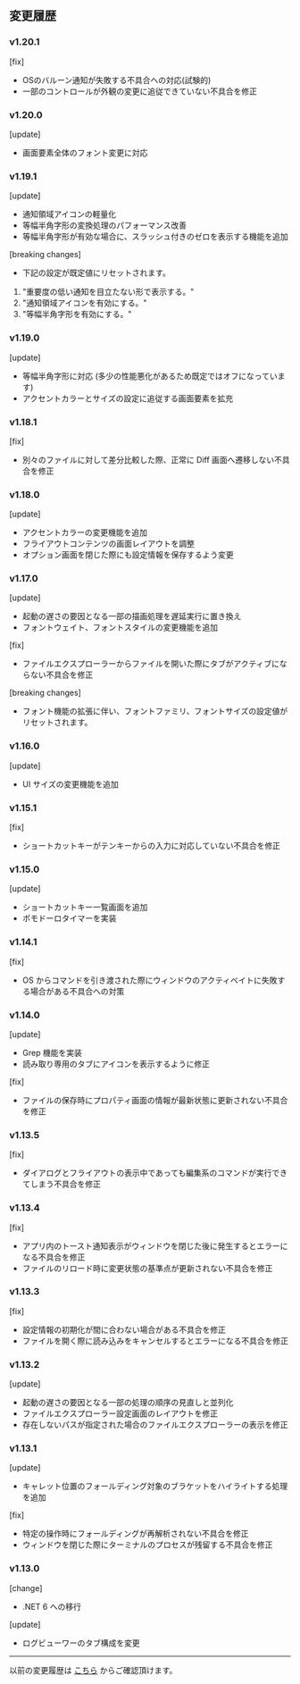 ## 変更履歴

### v1.20.1

  [fix]
  - OSのバルーン通知が失敗する不具合への対応(試験的)
  - 一部のコントロールが外観の変更に追従できていない不具合を修正

### v1.20.0

  [update]
  - 画面要素全体のフォント変更に対応
  
### v1.19.1

  [update]
  - 通知領域アイコンの軽量化
  - 等幅半角字形の変換処理のパフォーマンス改善
  - 等幅半角字形が有効な場合に、スラッシュ付きのゼロを表示する機能を追加

  [breaking changes]
  - 下記の設定が既定値にリセットされます。
  1. "重要度の低い通知を目立たない形で表示する。"
  1. "通知領域アイコンを有効にする。"
  1. "等幅半角字形を有効にする。"

### v1.19.0

  [update]
  - 等幅半角字形に対応 (多少の性能悪化があるため既定ではオフになっています)
  - アクセントカラーとサイズの設定に追従する画面要素を拡充

### v1.18.1

  [fix]
  - 別々のファイルに対して差分比較した際、正常に Diff 画面へ遷移しない不具合を修正

### v1.18.0

  [update]
  - アクセントカラーの変更機能を追加
  - フライアウトコンテンツの画面レイアウトを調整
  - オプション画面を閉じた際にも設定情報を保存するよう変更

### v1.17.0

  [update]
  - 起動の遅さの要因となる一部の描画処理を遅延実行に置き換え
  - フォントウェイト、フォントスタイルの変更機能を追加

  [fix]
  - ファイルエクスプローラーからファイルを開いた際にタブがアクティブにならない不具合を修正

  [breaking changes]
  - フォント機能の拡張に伴い、フォントファミリ、フォントサイズの設定値がリセットされます。

### v1.16.0

  [update]
  - UI サイズの変更機能を追加

### v1.15.1

  [fix]
  - ショートカットキーがテンキーからの入力に対応していない不具合を修正

### v1.15.0

  [update]
  - ショートカットキー一覧画面を追加
  - ポモドーロタイマーを実装

### v1.14.1

  [fix]
  - OS からコマンドを引き渡された際にウィンドウのアクティベイトに失敗する場合がある不具合への対策

### v1.14.0

  [update]
  - Grep 機能を実装
  - 読み取り専用のタブにアイコンを表示するように修正

  [fix]
  - ファイルの保存時にプロパティ画面の情報が最新状態に更新されない不具合を修正

### v1.13.5

  [fix]
  - ダイアログとフライアウトの表示中であっても編集系のコマンドが実行できてしまう不具合を修正

### v1.13.4

  [fix]
  - アプリ内のトースト通知表示がウィンドウを閉じた後に発生するとエラーになる不具合を修正
  - ファイルのリロード時に変更状態の基準点が更新されない不具合を修正

### v1.13.3

  [fix]
  - 設定情報の初期化が間に合わない場合がある不具合を修正
  - ファイルを開く際に読み込みをキャンセルするとエラーになる不具合を修正

### v1.13.2

  [update]
  - 起動の遅さの要因となる一部の処理の順序の見直しと並列化
  - ファイルエクスプローラー設定画面のレイアウトを修正
  - 存在しないパスが指定された場合のファイルエクスプローラーの表示を修正

### v1.13.1

  [update]
  - キャレット位置のフォールディング対象のブラケットをハイライトする処理を追加

  [fix]
  - 特定の操作時にフォールディングが再解析されない不具合を修正
  - ウィンドウを閉じた際にターミナルのプロセスが残留する不具合を修正

### v1.13.0

  [change]
  - .NET 6 への移行

  [update]
  - ログビューワーのタブ構成を変更

---

以前の変更履歴は [こちら](https://github.com/kawasawa/MyPad/blob/master/MyPad/docs/HISTORY_ARCHIVE.md) からご確認頂けます。
